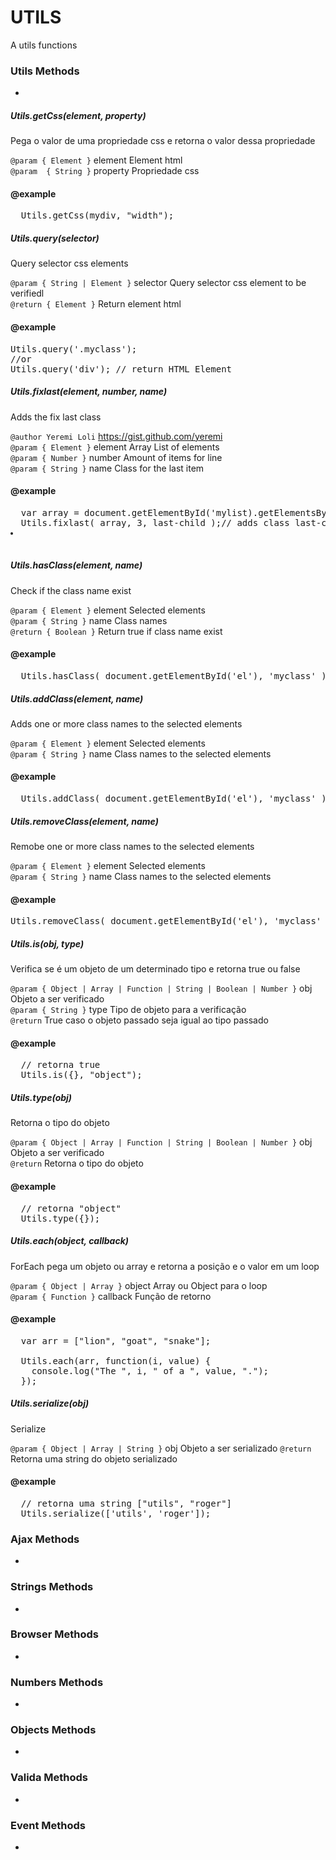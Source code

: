 UTILS
=====
A utils functions


### Utils Methods
-

##### <i>Utils.getCss(element, property)</i>
Pega o valor de uma propriedade css e retorna o valor dessa propriedade

`@param { Element }` element Element html<br />
`@param  { String }` property Propriedade css

#### @example 
<pre>
  Utils.getCss(mydiv, "width");
</pre>


##### <i>Utils.query(selector)</i>
Query selector css elements

`@param { String | Element }` selector Query selector css element to be verifiedl<br />
`@return { Element }` Return element html

#### @example 
<pre>
Utils.query('.myclass');
//or
Utils.query('div'); // return HTML Element
</pre>


##### <i>Utils.fixlast(element, number, name)</i>
Adds the fix last class

`@author Yeremi Loli` <https://gist.github.com/yeremi><br />
`@param { Element }` element Array List of elements<br />
`@param { Number }` number Amount of items for line<br />
`@param { String }` name Class for the last item

#### @example 
<pre>
  var array = document.getElementById('mylist).getElementsByTagName('li');
  Utils.fixlast( array, 3, last-child );// adds class last-child in a 3 item <li class="last-child"></li>
</pre>
    
    
##### <i>Utils.hasClass(element, name)</i>
Check if the class name exist

`@param { Element }` element Selected elements<br />
`@param { String }` name Class names<br />
`@return { Boolean }` Return true if class name exist

#### @example 
<pre>
  Utils.hasClass( document.getElementById('el'), 'myclass' );
</pre>
    
##### <i>Utils.addClass(element, name)</i>
Adds one or more class names to the selected elements

`@param { Element }` element Selected elements<br />
`@param { String }` name Class names to the selected elements

#### @example 

<pre>
  Utils.addClass( document.getElementById('el'), 'myclass' );
</pre>

    
##### <i>Utils.removeClass(element, name)</i>  
Remobe one or more class names to the selected elements

`@param { Element }` element Selected elements<br />
`@param { String }` name Class names to the selected elements

#### @example 

<pre>
Utils.removeClass( document.getElementById('el'), 'myclass' );
</pre>


##### <i>Utils.is(obj, type)</i>
Verifica se é um objeto de um determinado tipo e retorna true ou false

`@param { Object | Array | Function | String | Boolean | Number }` obj Objeto a ser verificado<br />
`@param { String }` type Tipo de objeto para a verificação<br />
`@return` True caso o objeto passado seja igual ao tipo passado

#### @example

<pre>
  // retorna true
  Utils.is({}, "object");
</pre>


    
##### <i>Utils.type(obj)</i>
Retorna o tipo do objeto

`@param { Object | Array | Function | String | Boolean | Number }` obj Objeto a ser verificado<br />
`@return` Retorna o tipo do objeto

#### @example

<pre>
  // retorna "object"
  Utils.type({}); 
</pre>



##### <i>Utils.each(object, callback)</i>
ForEach pega um objeto ou array e retorna a posição e o valor em um loop

`@param { Object | Array }` object Array ou Object para o loop<br />
`@param { Function }` callback Função de retorno

#### @example
<pre>
  var arr = ["lion", "goat", "snake"];
  
  Utils.each(arr, function(i, value) {
    console.log("The ", i, " of a ", value, ".");
  });
</pre>
 
##### <i>Utils.serialize(obj)</i>
Serialize

`@param { Object | Array | String }` obj Objeto a ser serializado
`@return` Retorna uma string do objeto serializado

#### @example

<pre>
  // retorna uma string ["utils", "roger"]
  Utils.serialize(['utils', 'roger']);
</pre>



### Ajax Methods
-



### Strings Methods
-


### Browser Methods
-


### Numbers Methods
-


### Objects Methods
-


### Valida Methods
-



### Event Methods
-
